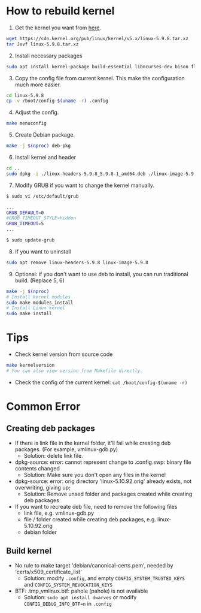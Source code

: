 # How to rebuild kernel

1. Get the kernel you want from [here](https://cdn.kernel.org/pub/linux/kernel/).

```bash
wget https://cdn.kernel.org/pub/linux/kernel/v5.x/linux-5.9.8.tar.xz
tar Jxvf linux-5.9.8.tar.xz
```

2. Install necessary packages

```bash
sudo apt install kernel-package build-essential libncurses-dev bison flex libssl-dev libelf-dev dwarves
```

3. Copy the config file from current kernel. This make the configuration much more easier.

```bash
cd linux-5.9.8
cp -v /boot/config-$(uname -r) .config
```

4. Adjust the config.

```bash
make menuconfig
```

5. Create Debian package.

```bash
make -j $(nproc) deb-pkg
```

6. Install kernel and header

```bash
cd ..
sudo dpkg -i ./linux-headers-5.9.8_5.9.8-1_amd64.deb ./linux-image-5.9.8_5.9.8-1_amd64.deb
```

7. Modify GRUB if you want to change the kernel manually.

```bash
$ sudo vi /etc/default/grub

...
GRUB_DEFAULT=0
#GRUB_TIMEOUT_STYLE=hidden
GRUB_TIMEOUT=5
...

$ sudo update-grub
```

8. If you want to uninstall

```bash
sudo apt remove linux-headers-5.9.8 linux-image-5.9.8
```

9. Optional: if you don't want to use deb to install, you can run traditional build. (Replace 5, 6)

```bash
make -j $(nproc)
# Install kernel modules
sudo make modules_install
# Install Linux kernel 
sudo make install
```

# Tips
* Check kernel version from source code

```bash
make kernelversion
# You can also view version from Makefile directly.
```

* Check the config of the current kernel: `cat /boot/config-$(uname -r)`

# Common Error
## Creating deb packages
* If there is link file in the kernel folder, it'll fail while creating deb packages. (For example, vmlinux-gdb.py)
  - Solution: delete link file.
* dpkg-source: error: cannot represent change to .config.swp: binary file contents changed
  - Solution: Make sure you don't open any files in the kernel
* dpkg-source: error: orig directory 'linux-5.10.92.orig' already exists, not overwriting, giving up;
  - Solution: Remove unsed folder and packages created while creating deb packages
* If you want to recreate deb file, need to remove the following files
  - link file, e.g. vmlinux-gdb.py
  - file / folder created while creating deb packages, e.g. linux-5.10.92.orig
  - debian folder

## Build kernel
* No rule to make target 'debian/canonical-certs.pem', needed by 'certs/x509_certificate_list'
  - Solution: modify `.config`, and empty `CONFIG_SYSTEM_TRUSTED_KEYS` and `CONFIG_SYSTEM_REVOCATION_KEYS`
* BTF: .tmp_vmlinux.btf: pahole (pahole) is not available
  - Solution: `sudo apt install dwarves` or modify `CONFIG_DEBUG_INFO_BTF=n` in `.config`
